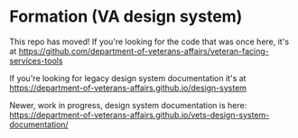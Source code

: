 # Formation (VA design system)

This repo has moved! If you're looking for the code that was once here, it's at https://github.com/department-of-veterans-affairs/veteran-facing-services-tools

If you're looking for legacy design system documentation it's at https://department-of-veterans-affairs.github.io/design-system

Newer, work in progress, design system documentation is here: https://department-of-veterans-affairs.github.io/vets-design-system-documentation/

